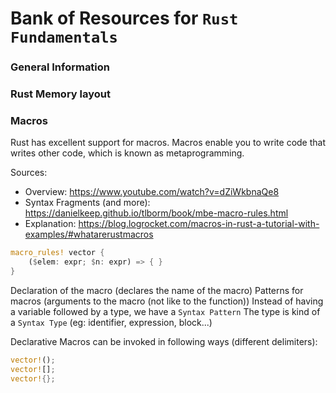 # Bank of Resources for `Rust Fundamentals`

### General Information

### Rust Memory layout

### Macros
Rust has excellent support for macros. Macros enable you to write code that writes other code, which is known as metaprogramming.

Sources:
- Overview: https://www.youtube.com/watch?v=dZiWkbnaQe8
- Syntax Fragments (and more): https://danielkeep.github.io/tlborm/book/mbe-macro-rules.html
- Explanation: https://blog.logrocket.com/macros-in-rust-a-tutorial-with-examples/#whatarerustmacros

```rust
macro_rules! vector {
    ($elem: expr; $n: expr) => { }
}
```
 Declaration of the macro (declares the name of the macro)
 Patterns for macros (arguments to the macro (not like to the function))
 Instead of having a variable followed by a type, we have a `Syntax Pattern`
 The type is kind of a `Syntax Type` (eg: identifier, expression, block...)


Declarative Macros can be invoked in following ways (different delimiters):
```rust
vector!();
vector![];
vector!{};

```